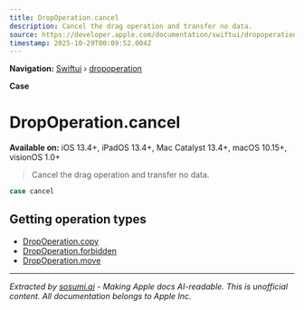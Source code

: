 ```yaml
---
title: DropOperation.cancel
description: Cancel the drag operation and transfer no data.
source: https://developer.apple.com/documentation/swiftui/dropoperation/cancel
timestamp: 2025-10-29T00:09:52.004Z
---
```


**Navigation:** [Swiftui](/documentation/swiftui) › [dropoperation](/documentation/swiftui/dropoperation)

**Case**

# DropOperation.cancel

**Available on:** iOS 13.4+, iPadOS 13.4+, Mac Catalyst 13.4+, macOS 10.15+, visionOS 1.0+

> Cancel the drag operation and transfer no data.

```swift
case cancel
```

## Getting operation types

- [DropOperation.copy](/documentation/swiftui/dropoperation/copy)
- [DropOperation.forbidden](/documentation/swiftui/dropoperation/forbidden)
- [DropOperation.move](/documentation/swiftui/dropoperation/move)

---

*Extracted by [sosumi.ai](https://sosumi.ai) - Making Apple docs AI-readable.*
*This is unofficial content. All documentation belongs to Apple Inc.*
